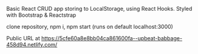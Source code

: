 Basic React CRUD app storing to LocalStorage, using React Hooks. Styled with Bootstrap & Reactstrap

clone repository, npm i, npm start (runs on default localhost:3000)

Public URL at https://5cfe60a8e8bb04ca861600fa--upbeat-babbage-458d94.netlify.com/
